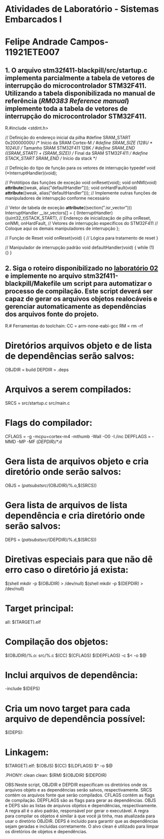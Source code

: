 # Atividades de Laboratório - Sistemas Embarcados I
# Felipe Andrade Campos-11921ETE007

## 1. O arquivo **stm32f411-blackpill/src/startup.c** implementa parcialmente a tabela de vetores de interrupção do microcontrolador STM32F411. Utilizando a tabela disponibilizada no manual de referência (***RM0383 Reference manual***) implemente **toda** a tabela de vetores de interrupção do microcontrolador STM32F411.
R.#include <stdint.h>

// Definição do endereço inicial da pilha
#define SRAM_START 0x20000000U /* Início da SRAM Cortex-M */
#define SRAM_SIZE (128U * 1024U) /* Tamanho SRAM STM32F411 128K */
#define SRAM_END ((SRAM_START) + (SRAM_SIZE)) /* Final da SRAM STM32F411 */
#define STACK_START SRAM_END /* Início da stack */

// Definição do tipo de função para os vetores de interrupção
typedef void (*InterruptHandler)(void);

// Protótipos das funções de exceção
void onReset(void);
void onNMI(void) __attribute__((weak, alias("defaultHandler")));
void onHardFault(void) __attribute__((weak, alias("defaultHandler")));
// Implemente outras funções de manipuladores de interrupção conforme necessário

// Vetor de tabela de exceção
__attribute__((section(".isr_vector"))) InterruptHandler __isr_vectors[] = {
    (InterruptHandler)((uint32_t)STACK_START), // Endereço de inicialização de pilha
    onReset, 
    onNMI, 
    onHardFault, 
    // Vetores de interrupção específicos do STM32F411
    // Coloque aqui os demais manipuladores de interrupção
};

// Função de Reset
void onReset(void) {
    // Lógica para tratamento de reset
}

// Manipulador de interrupção padrão
void defaultHandler(void) {
    while (1) {}
}
## 2. Siga o roteiro disponibilizado no [laboratório 02](https://github.com/daniel-p-carvalho/ufu-semb1-lab-02.git) e implemente no arquivo **stm32f411-blackpill/Makefile** um script para automatizar o processo de compilação. Este script deverá ser capaz de gerar os arquivos objetos realocáveis e gerenciar automaticamente as dependências dos arquivos fonte do projeto.
R.# Ferramentas do toolchain:
CC = arm-none-eabi-gcc
RM = rm -rf

# Diretórios arquivos objeto e de lista de dependências serão salvos:
OBJDIR = build
DEPDIR = .deps

# Arquivos a serem compilados:
SRCS = src/startup.c src/main.c

# Flags do compilador:
CFLAGS = -g -mcpu=cortex-m4 -mthumb -Wall -O0 -I./inc
DEPFLAGS = -MMD -MP -MF $(DEPDIR)/$*.d

# Gera lista de arquivos objeto e cria diretório onde serão salvos:
OBJS = $(patsubst src/%.c,$(OBJDIR)/%.o,$(SRCS))

# Gera lista de arquivos de lista dependência e cria diretório onde serão salvos:
DEPS = $(patsubst src/%.c,$(DEPDIR)/%.d,$(SRCS))

# Diretivas especiais para que não dê erro caso o diretório já exista:
$(shell mkdir -p $(OBJDIR) > /dev/null)
$(shell mkdir -p $(DEPDIR) > /dev/null)

# Target principal:
all: $(TARGET).elf

# Compilação dos objetos:
$(OBJDIR)/%.o: src/%.c
    $(CC) $(CFLAGS) $(DEPFLAGS) -c $< -o $@

# Inclui arquivos de dependência:
-include $(DEPS)

# Cria um novo target para cada arquivo de dependência possível:
$(DEPS):

# Linkagem:
$(TARGET).elf: $(OBJS)
    $(CC) $(LDFLAGS) $^ -o $@

.PHONY: clean
clean:
    $(RM) $(OBJDIR) $(DEPDIR)

OBS:Neste script, OBJDIR e DEPDIR especificam os diretórios onde os arquivos objeto e as dependências serão salvos, respectivamente. SRCS contém os arquivos fonte que serão compilados. CFLAGS contém as flags de compilação. DEPFLAGS são as flags para gerar as dependências. OBJS e DEPS são as listas de arquivos objetos e dependências, respectivamente. A regra all é o alvo padrão, responsável por gerar o executável. A regra para compilar os objetos é similar à que você já tinha, mas atualizada para usar o diretório OBJDIR. DEPS é incluído para garantir que as dependências sejam geradas e incluídas corretamente. O alvo clean é utilizado para limpar os diretórios de objetos e dependências.
